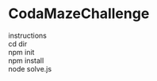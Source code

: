 # CodaMazeChallenge
instructions <br>
cd dir <br>
npm init <br>
npm install <br>
node solve.js <br>
